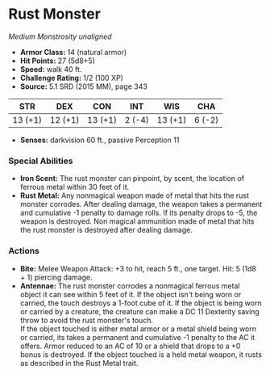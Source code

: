 # Rust Monster

*Medium* *Monstrosity* *unaligned*

- **Armor Class:** 14 (natural armor)
- **Hit Points:** 27 (5d8+5)
- **Speed:** walk 40 ft.
- **Challenge Rating:** 1/2 (100 XP)
- **Source:** 5.1 SRD (2015 MM), page 343

| STR | DEX | CON | INT | WIS | CHA |
| --- | --- | --- | --- | --- | --- |
| 13 (+1) | 12 (+1) | 13 (+1) | 2 (-4) | 13 (+1) | 6 (-2) |

- **Senses:** darkvision 60 ft., passive Perception 11

### Special Abilities

- **Iron Scent:** The rust monster can pinpoint, by scent, the location of ferrous metal within 30 feet of it.
- **Rust Metal:** Any nonmagical weapon made of metal that hits the rust monster corrodes. After dealing damage, the weapon takes a permanent and cumulative -1 penalty to damage rolls. If its penalty drops to -5, the weapon is destroyed. Non magical ammunition made of metal that hits the rust monster is destroyed after dealing damage.

### Actions

- **Bite:** Melee Weapon Attack: +3 to hit, reach 5 ft., one target. Hit: 5 (1d8 + 1) piercing damage.
- **Antennae:** The rust monster corrodes a nonmagical ferrous metal object it can see within 5 feet of it. If the object isn't being worn or carried, the touch destroys a 1-foot cube of it. If the object is being worn or carried by a creature, the creature can make a DC 11 Dexterity saving throw to avoid the rust monster's touch.<br>If the object touched is either metal armor or a metal shield being worn or carried, its takes a permanent and cumulative -1 penalty to the AC it offers. Armor reduced to an AC of 10 or a shield that drops to a +0 bonus is destroyed. If the object touched is a held metal weapon, it rusts as described in the Rust Metal trait.


